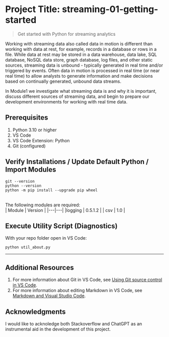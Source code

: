 # Project Title: streaming-01-getting-started

> Get started with Python for streaming analytics

Working with streaming data also called data in motion is different than working with data at rest, for example, records in a database or rows in a file. While data at rest may be stored in a data warehouse, data lake, SQL database, NoSQL data store, graph database, log files, and other static sources, streaming data is unbound - typically generated in real time and/or triggered by events.   Often data in motion is processed in real time (or near real time) to allow analysts to generate information and make decisions based on continually generated, unbound data streams.

In Module1 we investigate what streaming data is and why it is important, discuss different sources of streaming data, and begin to prepare our development environments for working with real time data.

## Prerequisites

1. Python 3.10 or higher
1. VS Code
1. VS Code Extension: Python
1. Git (configured)


## Verify Installations / Update Default Python / Import Modules


```shell
git --version
python --version
python -m pip install --upgrade pip wheel
```
<br>
The following modules are required:
<br>
| Module | Version |
|---|---|
|logging | 0.5.1.2 |
| csv    | 1.0     |
<br>

## Execute Utility Script (Diagnostics)

With your repo folder open in VS Code:

```shell
python util_about.py
```
---

## Additional Resources

1. For more information about Git in VS Code, see [Using Git source control in VS Code](https://code.visualstudio.com/docs/sourcecontrol/overview).
1. For more information about editing Markdown in VS Code, see [Markdown and Visual Studio Code](https://code.visualstudio.com/docs/languages/markdown).

## Acknowledgments

I would like to acknoledge both Stackoverflow and ChatGPT as an instrumental aid in the development of this project.